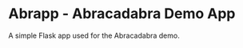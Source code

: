 Abrapp - Abracadabra Demo App
=============================

A simple Flask app used for the Abracadabra demo.
